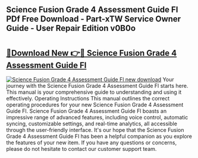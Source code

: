 ## Science Fusion Grade 4 Assessment Guide Fl PDf Free Download - Part-xTW Service Owner Guide - User Repair Edition v0B0o

# <h2><a href="http://bc73198.oget.top/?id=Science+Fusion+Grade+4+Assessment+Guide+Fl">🔗Download New 👉🔴 Science Fusion Grade 4 Assessment Guide Fl</a></h2>

[![Science Fusion Grade 4 Assessment Guide Fl new download](https://i.imgur.com/5g1atiW.png)](http://bc73198.oget.top/?id=Science+Fusion+Grade+4+Assessment+Guide+Fl)
Your journey with the Science Fusion Grade 4 Assessment Guide Fl starts here. This manual is your comprehensive guide to understanding and using it effectively. Operating Instructions This manual outlines the correct operating procedures for your new Science Fusion Grade 4 Assessment Guide Fl. Science Fusion Grade 4 Assessment Guide Fl boasts an impressive range of advanced features, including voice control, automatic syncing, customizable settings, and real-time analytics, all accessible through the user-friendly interface. It's our hope that the Science Fusion Grade 4 Assessment Guide Fl has been a helpful companion as you explore the features of your new item. If you have any questions or concerns, please do not hesitate to contact our customer support team.
